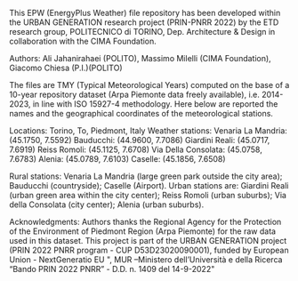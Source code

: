 This EPW (EnergyPlus Weather) file repository has been developed within the URBAN GENERATION research project (PRIN-PNRR 2022) by the ETD research group, POLITECNICO di TORINO, Dep. Architecture & Design in collaboration with the CIMA Foundation. 

Authors: Ali Jahanirahaei (POLITO), Massimo Milelli (CIMA Foundation), Giacomo Chiesa (P.I.)(POLITO)

The files are TMY (Typical Meteorological Years) computed on the base of a 10-year repository dataset (Arpa Piemonte data freely available), i.e. 2014-2023, in line with ISO 15927-4 methodology.
Here below are reported the names and the geographical coordinates of the meteorological stations. 

Locations: Torino, To, Piedmont, Italy 
Weather stations: 
Venaria La Mandria: (45.1750, 7.5592)
Bauducchi: (44.9600, 7.7086)
Giardini Reali: (45.0717, 7.6919)
Reiss Romoli: (45.1125, 7.6708)
Via Della Consolata: (45.0758, 7.6783)
Alenia: (45.0789, 7.6103)
Caselle: (45.1856, 7.6508)

Rural stations: Venaria La Mandria (large green park outside the city area); Bauducchi (countryside); Caselle (Airport). 
Urban stations are: Giardini Reali (urban green area within the city center); Reiss Romoli (urban suburbs); Via della Consolata (city center); Alenia (urban suburbs).


Acknowledgments:
Authors thanks the Regional Agency for the Protection of the Environment of Piedmont Region (Arpa Piemonte) for the raw data used in this dataset.
This project is part of the URBAN GENERATION project (PRIN 2022 PNRR program -  CUP D53D23020090001), funded by European Union - NextGeneratio EU ",  MUR –Ministero dell’Università e della Ricerca “Bando PRIN 2022 PNRR” - D.D.  n. 1409 del 14-9-2022" 

